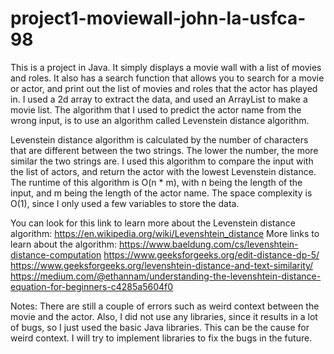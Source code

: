 # project1-moviewall-john-la-usfca-98
This is a project in Java. It simply displays a movie wall with a list of movies and roles. It also has a search function that allows you to search for a movie or actor, and print out the list of movies and roles that the actor has played in. I used a 2d array to extract the data, and used an ArrayList to make a movie list.
The algorithm that I used to predict the actor name from the wrong input, is to use an algorithm called Levenstein distance algorithm.

Levenstein distance algorithm is calculated by the number of characters that are different between the two strings. The lower the number, the more similar the two strings are. I used this algorithm to compare the input with the list of actors, and return the actor with the lowest Levenstein distance. The runtime of this algorithm is O(n * m), with n being the length of the input, and m being the length of the actor name. The space complexity is O(1), since I only used a few variables to store the data.

You can look for this link to learn more about the Levenstein distance algorithm: https://en.wikipedia.org/wiki/Levenshtein_distance
More links to learn about the algorithm: 
https://www.baeldung.com/cs/levenshtein-distance-computation
https://www.geeksforgeeks.org/edit-distance-dp-5/
https://www.geeksforgeeks.org/levenshtein-distance-and-text-similarity/
https://medium.com/@ethannam/understanding-the-levenshtein-distance-equation-for-beginners-c4285a5604f0

Notes: There are still a couple of errors such as weird context between the movie and the actor. Also, I did not use any libraries, since it results in a lot of bugs, so I just used the basic Java libraries. This can be the cause for weird context. I will try to implement libraries to fix the bugs in the future.
 
